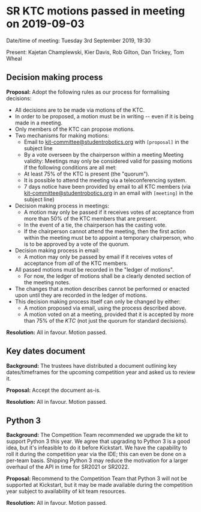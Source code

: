 # SR KTC motions passed in meeting on 2019-09-03

Date/time of meeting: Tuesday 3rd September 2019, 19:30

Present: Kajetan Champlewski, Kier Davis, Rob Gilton, Dan Trickey, Tom Wheal


## Decision making process

**Proposal:**
Adopt the following rules as our process for formalising decisions:
* All decisions are to be made via motions of the KTC.
* In order to be proposed, a motion must be in writing -- even if it is being made in a meeting.
* Only members of the KTC can propose motions.
* Two mechanisms for making motions:
  * Email to kit-committee@studentrobotics.org with ``[proposal]`` in the subject line
  * By a vote overseen by the chairperson within a meeting
 Meeting validity: Meetings may only be considered valid for passing motions if the following conditions are all met:
  * At least 75% of the KTC is present (the "quorum").
  * It is possible to attend the meeting via a teleconferencing system.
  * 7 days notice have been provided by email to all KTC members (via kit-committee@studentrobotics.org in an email with ``[meeting]`` in the subject line)
* Decision making process in meetings:
  * A motion may only be passed if it receives votes of acceptance from more than 50% of the KTC members that are present.
  * In the event of a tie, the chairperson has the casting vote.
  * If the chairperson cannot attend the meeting, then the first action within the meeting must be to appoint a temporary chairperson, who is to be approved by a vote of the quorum.
* Decision making process in email:
  * A motion may only be passed by email if it receives votes of acceptance from _all_ of the KTC members.
* All passed motions must be recorded in the "ledger of motions".
  * For now, the ledger of motions shall be a clearly denoted section of the meeting notes.
* The changes that a motion describes cannot be performed or enacted upon until they are recorded in the ledger of motions.
* This decision making process itself can only be changed by either:
  * A motion proposed via email, using the process described above.
  * A motion voted on at a meeting, provided that it is accepted by more than 75% of the _KTC_ (not just the quorum for standard decisions).

**Resolution:**
All in favour. Motion passed.


## Key dates document

**Background:**
The trustees have distributed a document outlining key dates/timeframes for the upcoming competition year and asked us to review it.

**Proposal:**
Accept the document as-is.

**Resolution:**
All in favour. Motion passed.


## Python 3

**Background:**
The Competition Team recommended we upgrade the kit to support Python 3 this year. We agree that upgrading to Python 3 is a good idea, but it's infeasible to do it before Kickstart. We have the capability to roll it during the competition year via the IDE; this can even be done on a per-team basis. Shipping Python 3 may reduce the motivation for a larger overhaul of the API in time for SR2021 or SR2022.

**Proposal:**
Recommend to the Competition Team that Python 3 will not be supported at Kickstart, but it may be made available during the competition year subject to availability of kit team resources.

**Resolution:**
All in favour. Motion passed.
